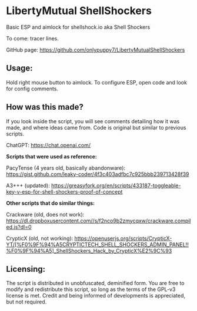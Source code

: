 # LibertyMutual ShellShockers
Basic ESP and aimlock for shellshock.io aka Shell Shockers

To come: tracer lines.

GitHub page: https://github.com/onlypuppy7/LibertyMutualShellShockers

## Usage:

Hold right mouse button to aimlock. To configure ESP, open code and look for config comments.

## How was this made?

If you look inside the script, you will see comments detailing how it was made, and where ideas came from. Code is original but similar to previous scripts.

ChatGPT: https://chat.openai.com/

**Scripts that were used as reference:**

PacyTense (4 years old, basically abandonware): https://gist.github.com/leaky-coder/4f3c403adfbc7c925bbb239713428f39

A3+++ (updated): https://greasyfork.org/en/scripts/433187-toggleable-key-v-esp-for-shell-shockers-proof-of-concept

**Other scripts that do similar things:**

Crackware (old, does not work): https://dl.dropboxusercontent.com//s/f2nco9b2zmycqxw/crackware.compiled.js?dl=0

CrypticX (old, not working): https://openuserjs.org/scripts/CrypticX-YT/[%F0%9F%94%A5CRYPTICTECH_SHELL_SHOCKERS_ADMIN_PANEL!!%F0%9F%94%A5]_ShellShockers_Hack_by_CrypticX%E2%9C%93

## Licensing:

The script is distributed in unobfuscated, deminified form. You are free to modify and redistribute this script, so long as the terms of the GPL-v3 license is met. Credit and being informed of developments is appreciated, but not required.
